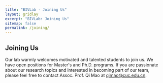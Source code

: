 ```yaml
---
title: "BIVLab - Joining Us"
layout: gridlay
excerpt: "BIVLab: Joining Us"
sitemap: false
permalink: /joining/
---
```


## Joining Us

Our lab warmly welcomes motivated and talented students to join us. We have open positions for Master's and Ph.D. programs. If you are passionate about our research topics and interested in becoming part of our team, please feel free to contact Assoc. Prof. Qi Mao at <a href="mailto:qimao@cuc.edu.cn">qimao@cuc.edu.cn</a>.

<br>
